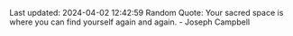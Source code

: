 Last updated: 2024-04-02 12:42:59
Random Quote: Your sacred space is where you can find yourself again and again. - Joseph Campbell